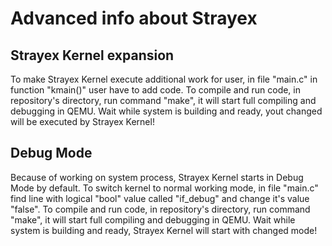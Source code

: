 # Advanced info about Strayex

## Strayex Kernel expansion

To make Strayex Kernel execute additional work for user, in file "main.c" in function "kmain()" user have to add code.
To compile and run code, in repository's directory, run command "make", it will start full compiling and debugging in QEMU.
Wait while system is building and ready, yout changed will be executed by Strayex Kernel!

## Debug Mode

Because of working on system process, Strayex Kernel starts in Debug Mode by default.
To switch kernel to normal working mode, in file "main.c" find line with logical "bool" value called "if_debug" and change it's value "false".
To compile and run code, in repository's directory, run command "make", it will start full compiling and debugging in QEMU.
Wait while system is building and ready, Strayex Kernel will start with changed mode!
